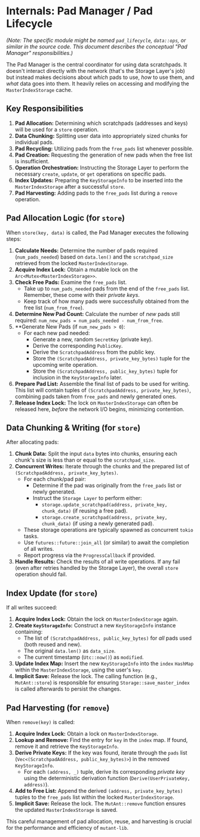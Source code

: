 # Internals: Pad Manager / Pad Lifecycle

*(Note: The specific module might be named `pad_lifecycle`, `data::ops`, or similar in the source code. This document describes the conceptual "Pad Manager" responsibilities.)*

The Pad Manager is the central coordinator for using data scratchpads. It doesn't interact directly with the network (that's the Storage Layer's job) but instead makes decisions about *which* pads to use, *how* to use them, and *what* data goes into them. It heavily relies on accessing and modifying the `MasterIndexStorage` cache.

## Key Responsibilities

1.  **Pad Allocation:** Determining which scratchpads (addresses and keys) will be used for a `store` operation.
2.  **Data Chunking:** Splitting user data into appropriately sized chunks for individual pads.
3.  **Pad Recycling:** Utilizing pads from the `free_pads` list whenever possible.
4.  **Pad Creation:** Requesting the generation of new pads when the free list is insufficient.
5.  **Operation Orchestration:** Instructing the Storage Layer to perform the necessary `create`, `update`, or `get` operations on specific pads.
6.  **Index Updates:** Preparing the `KeyStorageInfo` to be inserted into the `MasterIndexStorage` after a successful `store`.
7.  **Pad Harvesting:** Adding pads to the `free_pads` list during a `remove` operation.

## Pad Allocation Logic (for `store`)

When `store(key, data)` is called, the Pad Manager executes the following steps:

1.  **Calculate Needs:** Determine the number of pads required (`num_pads_needed`) based on `data.len()` and the `scratchpad_size` retrieved from the locked `MasterIndexStorage`.
2.  **Acquire Index Lock:** Obtain a mutable lock on the `Arc<Mutex<MasterIndexStorage>>`.
3.  **Check Free Pads:** Examine the `free_pads` list.
    *   Take up to `num_pads_needed` pads from the end of the `free_pads` list. Remember, these come with their *private keys*.
    *   Keep track of how many pads were successfully obtained from the free list (`num_from_free`).
4.  **Determine New Pad Count:** Calculate the number of *new* pads still required: `num_new_pads = num_pads_needed - num_from_free`.
5.  **Generate New Pads (if `num_new_pads > 0`):
    *   For each new pad needed:
        *   Generate a new, random `SecretKey` (private key).
        *   Derive the corresponding `PublicKey`.
        *   Derive the `ScratchpadAddress` from the public key.
        *   Store the `(ScratchpadAddress, private_key_bytes)` tuple for the upcoming write operation.
        *   Store the `(ScratchpadAddress, public_key_bytes)` tuple for inclusion in the `KeyStorageInfo` later.
6.  **Prepare Pad List:** Assemble the final list of pads to be used for writing. This list will contain tuples of `(ScratchpadAddress, private_key_bytes)`, combining pads taken from `free_pads` and newly generated ones.
7.  **Release Index Lock:** The lock on `MasterIndexStorage` can often be released here, *before* the network I/O begins, minimizing contention.

## Data Chunking & Writing (for `store`)

After allocating pads:

1.  **Chunk Data:** Split the input `data` bytes into chunks, ensuring each chunk's size is less than or equal to the `scratchpad_size`.
2.  **Concurrent Writes:** Iterate through the chunks and the prepared list of `(ScratchpadAddress, private_key_bytes)`.
    *   For each chunk/pad pair:
        *   Determine if the pad was originally from the `free_pads` list or newly generated.
        *   Instruct the `Storage Layer` to perform either:
            *   `storage.update_scratchpad(address, private_key, chunk_data)` (if reusing a free pad).
            *   `storage.create_scratchpad(address, private_key, chunk_data)` (if using a newly generated pad).
    *   These storage operations are typically spawned as concurrent `tokio` tasks.
    *   Use `futures::future::join_all` (or similar) to await the completion of all writes.
    *   Report progress via the `ProgressCallback` if provided.
3.  **Handle Results:** Check the results of all write operations. If any fail (even after retries handled by the Storage Layer), the overall `store` operation should fail.

## Index Update (for `store`)

If all writes succeed:

1.  **Acquire Index Lock:** Obtain the lock on `MasterIndexStorage` again.
2.  **Create `KeyStorageInfo`:** Construct a new `KeyStorageInfo` instance containing:
    *   The list of `(ScratchpadAddress, public_key_bytes)` for *all* pads used (both reused and new).
    *   The original `data.len()` as `data_size`.
    *   The current timestamp (`Utc::now()`) as `modified`.
3.  **Update Index Map:** Insert the new `KeyStorageInfo` into the `index` `HashMap` within the `MasterIndexStorage`, using the user's `key`.
4.  **Implicit Save:** Release the lock. The calling function (e.g., `MutAnt::store`) is responsible for ensuring `Storage::save_master_index` is called afterwards to persist the changes.

## Pad Harvesting (for `remove`)

When `remove(key)` is called:

1.  **Acquire Index Lock:** Obtain a lock on `MasterIndexStorage`.
2.  **Lookup and Remove:** Find the entry for `key` in the `index` map. If found, remove it and retrieve the `KeyStorageInfo`.
3.  **Derive Private Keys:** If the key was found, iterate through the `pads` list (`Vec<(ScratchpadAddress, public_key_bytes)>`) in the removed `KeyStorageInfo`.
    *   For each `(address, _)` tuple, derive its corresponding *private key* using the deterministic derivation function (`Derive(UserPrivateKey, address)`).
4.  **Add to Free List:** Append the derived `(address, private_key_bytes)` tuples to the `free_pads` list within the locked `MasterIndexStorage`.
5.  **Implicit Save:** Release the lock. The `MutAnt::remove` function ensures the updated `MasterIndexStorage` is saved.

This careful management of pad allocation, reuse, and harvesting is crucial for the performance and efficiency of `mutant-lib`. 